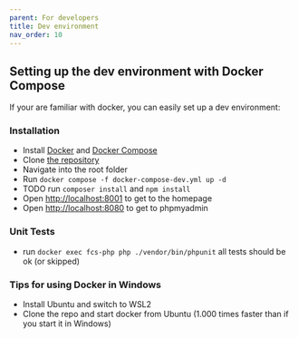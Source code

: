 ```yaml
---
parent: For developers
title: Dev environment
nav_order: 10
---
```


## Setting up the dev environment with Docker Compose

If your are familiar with docker, you can easily set up a dev environment:

### Installation
* Install [Docker](https://docs.docker.com/engine/install/) and [Docker Compose](https://docs.docker.com/compose/install/)
* Clone [the repository](https://github.com/foodcoopshop/foodcoopshop.git)
* Navigate into the root folder
* Run `docker compose -f docker-compose-dev.yml up -d`
* TODO run `composer install` and `npm install`
* Open [http://localhost:8001](http://localhost:8001) to get to the homepage
* Open [http://localhost:8080](http://localhost:8080) to get to phpmyadmin


### Unit Tests
* run `docker exec fcs-php php ./vendor/bin/phpunit` all tests should be ok (or skipped)


### Tips for using Docker in Windows
* Install Ubuntu and switch to WSL2
* Clone the repo and start docker from Ubuntu (1.000 times faster than if you start it in Windows)